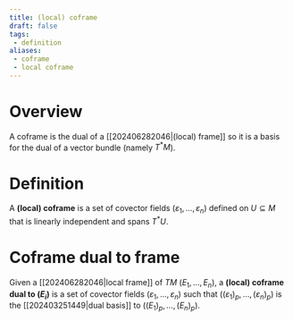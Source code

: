 ```yaml
---
title: (local) coframe
draft: false
tags:
 - definition
aliases:
 - coframe
 - local coframe
---
```

# Overview
A coframe is the dual of a [[202406282046|(local) frame]] so it is a basis for the dual of a vector bundle (namely $T^*M$).

# Definition
A **(local) coframe** is a set of covector fields $(\varepsilon_1, \dots, \varepsilon_n)$ defined on $U \subseteq M$ that is linearly independent and spans $T^*U$. 

# Coframe dual to frame
Given a [[202406282046|local frame]] of $TM$ $(E_1, \dots, E_n)$, a **(local) coframe dual to $(E_i)$** is a set of covector fields $(\varepsilon_1, \dots, \varepsilon_n)$ such that $\big((\varepsilon_1)_p, \dots, (\varepsilon_n)_p\big)$ is the [[202403251449|dual basis]] to $\big((E_1)_p, \dots, (E_n)_p\big)$. 